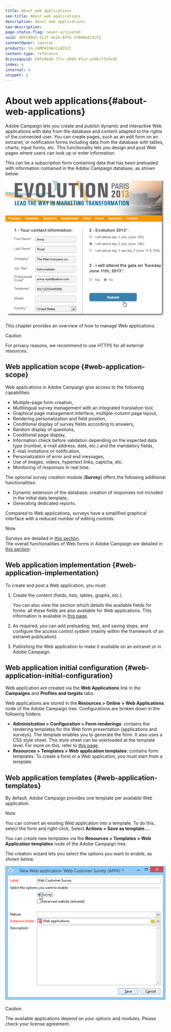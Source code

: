 ```yaml
---
title: About web applications
seo-title: About web applications
description: About web applications
seo-description: 
page-status-flag: never-activated
uuid: d05f8083-6c1f-4e1b-93fb-3f890e813c52
contentOwner: sauviat
products: SG_CAMPAIGN/CLASSIC
content-type: reference
discoiquuid: b0fe9bd4-7fcc-499d-9fcd-a3061ffa5e36
index: y
internal: n
snippet: y
---
```


# About web applications{#about-web-applications}

Adobe Campaign lets you create and publish dynamic and interactive Web applications with data from the database and content adapted to the rights of the connected user. You can create pages, such as an edit form on an extranet, or notification forms including data from the database with tables, charts, input forms, etc. This functionality lets you design and post Web pages where users can look up or enter information.

This can be a subscription form containing data that has been preloaded with information contained in the Adobe Campaign database, as shown below:

![](assets/webapp_form_sample.png)

This chapter provides an overview of how to manage Web applications.

>[!CAUTION]
>
>For privacy reasons, we recommend to use HTTPS for all external resources.

## Web application scope {#web-application-scope}

Web applications in Adobe Campaign give access to the following capabilities:

* Multiple-page form creation,
* Multilingual survey management with an integrated translation tool,
* Graphical page management interface, multiple-column page layout,
* Rendering personalization and field position,
* Conditional display of survey fields according to answers,
* Random display of questions,
* Conditional page display,
* Information check before validation depending on the expected data type (number, e-mail address, date, etc.) and the mandatory fields,
* E-mail invitations or notification,
* Personalization of error and end messages,
* Use of images, videos, hypertext links, captcha, etc.
* Monitoring of responses in real time.

The optional survey creation module (**Survey**) offers the following additional functionalities:

* Dynamic extension of the database: creation of responses not included in the initial data template,
* Generating dedicated reports.

Compared to Web applications, surveys have a simplified graphical interface with a reduced number of editing controls.

>[!NOTE]
>
>Surveys are detailed in [this section](../../web/using/about-surveys.md).  
>The overall functionalities of Web forms in Adobe Campaign are detailed in [this section](../../web/using/about-web-forms.md).

## Web application implementation {#web-application-implementation}

To create and post a Web application, you must:

1. Create the content (fields, lists, tables, graphs, etc.).

   You can also view the section which details the available fields for forms: all these fields are also available for Web applications. This information is available in [this page](../../web/using/adding-fields-to-a-web-form.md).

1. As required, you can add preloading, test, and saving steps, and configure the access control system (mainly within the framework of an extranet publication).
1. Publishing the Web application to make it available on an extranet or in Adobe Campaign.

## Web application initial configuration {#web-application-initial-configuration}

Web application are created via the **Web Applications** link in the **Campaigns** and **Profiles and targets** tabs.

Web applications are stored in the **Resources > Online > Web Applications** node of the Adobe Campaign tree. Configurations are broken down in the following folders:

* **Administration > Configuration > Form renderings**: contains the rendering templates for the Web form presentation (applications and surveys). The template enables you to generate the form. It also uses a CSS style sheet. This style sheet can be overloaded at the template level. For more on this, refer to [this page](../../web/using/form-rendering.md#selecting-the-form-rendering-template).
* **Resources > Templates > Web application templates**: contains form templates. To create a form or a Web application, you must start from a template.

## Web application templates {#web-application-templates}

By default, Adobe Campaign provides one template per available Web application.

>[!NOTE]
>
>You can convert an existing Web application into a template. To do this, select the form and right-click. Select **Actions > Save as template...**.

You can create new templates via the **Resources > Templates > Web Application templates** node of the Adobe Campaign tree.

The creation wizard lets you select the options you want to enable, as shown below. 

![](assets/webapp_create_template.png)

>[!CAUTION]
>
>The available applications depend on your options and modules. Please check your license agreement.

